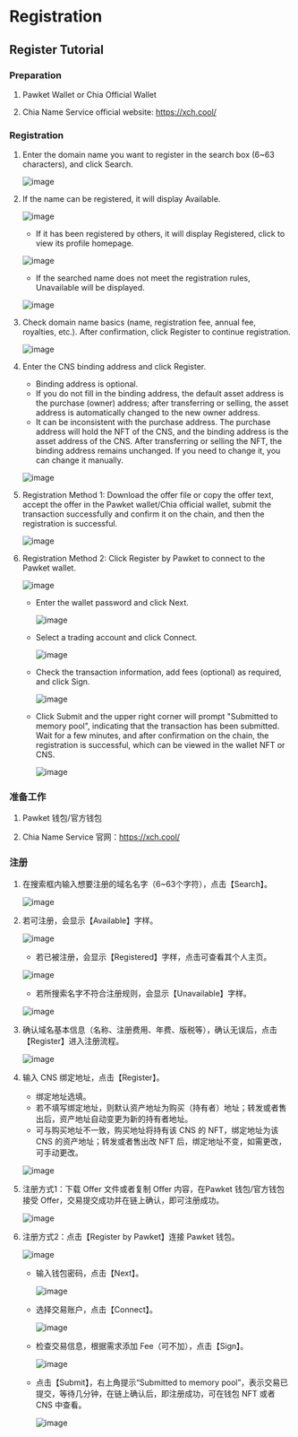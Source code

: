 # Registration
## Register Tutorial

### Preparation

1. Pawket Wallet or Chia Official Wallet

1. Chia Name Service official website: https://xch.cool/

### Registration

1. Enter the domain name you want to register in the search box (6~63 characters), and click Search.

   ![image](https://user-images.githubusercontent.com/90297530/218027708-6bf60e1c-772a-425c-9ee4-bf7f4c49e7bd.png)

1. If the name can be registered, it will display Available.

   ![image](https://user-images.githubusercontent.com/90297530/218029906-811e760d-81cd-4183-93b4-cf966e646d32.png)

    - If it has been registered by others, it will display Registered, click to view its profile homepage.

   ![image](https://user-images.githubusercontent.com/90297530/218030115-457fc3c3-f688-47fb-98c9-ad353ba462b8.png)

    - If the searched name does not meet the registration rules, Unavailable will be displayed.

   ![image](https://user-images.githubusercontent.com/90297530/218030223-0bcd8929-cb69-44de-8e08-5e0314a71b15.png)

1. Check domain name basics (name, registration fee, annual fee, royalties, etc.). After confirmation, click Register to continue registration.

   ![image](https://user-images.githubusercontent.com/90297530/218029989-64e2c2bc-879a-4bad-852d-55f85004379b.png)

1. Enter the CNS binding address and click Register.
    - Binding address is optional.
    - If you do not fill in the binding address, the default asset address is the purchase (owner) address; after transferring or selling, the asset address is automatically changed to the new owner address.
    - It can be inconsistent with the purchase address. The purchase address will hold the NFT of the CNS, and the binding address is the asset address of the CNS. After transferring or selling the NFT, the binding address remains unchanged. If you need to change it, you can change it manually.

   ![image](https://user-images.githubusercontent.com/90297530/218030337-2ca7e376-b425-4f78-8439-8b6dc0220327.png)

1. Registration Method 1: Download the offer file or copy the offer text, accept the offer in the Pawket wallet/Chia official wallet, submit the transaction successfully and confirm it on the chain, and then the registration is successful.

   ![image](https://user-images.githubusercontent.com/90297530/218030713-20142575-ff29-4009-b4cf-511320728952.png)

1. Registration Method 2: Click Register by Pawket to connect to the Pawket wallet.

   ![image](https://user-images.githubusercontent.com/90297530/218030780-0037ea21-89c6-415d-8e46-1113416c13d0.png)

   - Enter the wallet password and click Next.

     ![image](https://user-images.githubusercontent.com/90297530/218031175-525abf20-fc89-446e-8ad2-077962a5270c.png)

   - Select a trading account and click Connect.

     ![image](https://user-images.githubusercontent.com/90297530/218035127-db08ff01-da5f-4d64-bf21-babfdd9810dc.png)

   - Check the transaction information, add fees (optional) as required, and click Sign.

     ![image](https://user-images.githubusercontent.com/90297530/218031408-bc6cde8f-f1fa-49f0-a63d-ec806f0d9442.png)

   - Click Submit and the upper right corner will prompt "Submitted to memory pool", indicating that the transaction has been submitted. Wait for a few minutes, and after confirmation on the chain, the registration is successful, which can be viewed in the wallet NFT or CNS.

     ![image](https://user-images.githubusercontent.com/90297530/218033969-efa0f453-ca76-437e-bd81-5c61f5820f97.png)

### 准备工作

1. Pawket 钱包/官方钱包

1. Chia Name Service 官网：https://xch.cool/

### 注册

1. 在搜索框内输入想要注册的域名名字（6~63个字符），点击【Search】。

   ![image](https://user-images.githubusercontent.com/90297530/218027708-6bf60e1c-772a-425c-9ee4-bf7f4c49e7bd.png)

1. 若可注册，会显示【Available】字样。

   ![image](https://user-images.githubusercontent.com/90297530/218029906-811e760d-81cd-4183-93b4-cf966e646d32.png)

   - 若已被注册，会显示【Registered】字样，点击可查看其个人主页。

   ![image](https://user-images.githubusercontent.com/90297530/218030115-457fc3c3-f688-47fb-98c9-ad353ba462b8.png)

   - 若所搜索名字不符合注册规则，会显示【Unavailable】字样。

   ![image](https://user-images.githubusercontent.com/90297530/218030223-0bcd8929-cb69-44de-8e08-5e0314a71b15.png)

1. 确认域名基本信息（名称、注册费用、年费、版税等），确认无误后，点击【Register】进入注册流程。

   ![image](https://user-images.githubusercontent.com/90297530/218029989-64e2c2bc-879a-4bad-852d-55f85004379b.png)

1. 输入 CNS 绑定地址，点击【Register】。
   - 绑定地址选填。
   - 若不填写绑定地址，则默认资产地址为购买（持有者）地址；转发或者售出后，资产地址自动变更为新的持有者地址。
   - 可与购买地址不一致，购买地址将持有该 CNS 的 NFT，绑定地址为该 CNS 的资产地址；转发或者售出改 NFT 后，绑定地址不变，如需更改，可手动更改。

   ![image](https://user-images.githubusercontent.com/90297530/218030337-2ca7e376-b425-4f78-8439-8b6dc0220327.png)

1. 注册方式1：下载 Offer 文件或者复制 Offer 内容，在Pawket 钱包/官方钱包 接受 Offer，交易提交成功并在链上确认，即可注册成功。

   ![image](https://user-images.githubusercontent.com/90297530/218030713-20142575-ff29-4009-b4cf-511320728952.png)

1. 注册方式2：点击【Register by Pawket】连接 Pawket 钱包。

   ![image](https://user-images.githubusercontent.com/90297530/218030780-0037ea21-89c6-415d-8e46-1113416c13d0.png)

   - 输入钱包密码，点击【Next】。

     ![image](https://user-images.githubusercontent.com/90297530/218031175-525abf20-fc89-446e-8ad2-077962a5270c.png)

   - 选择交易账户，点击【Connect】。

     ![image](https://user-images.githubusercontent.com/90297530/218035127-db08ff01-da5f-4d64-bf21-babfdd9810dc.png)

   - 检查交易信息，根据需求添加 Fee（可不加），点击【Sign】。

     ![image](https://user-images.githubusercontent.com/90297530/218031408-bc6cde8f-f1fa-49f0-a63d-ec806f0d9442.png)

   - 点击【Submit】，右上角提示“Submitted to memory pool”，表示交易已提交，等待几分钟，在链上确认后，即注册成功，可在钱包 NFT 或者 CNS 中查看。

     ![image](https://user-images.githubusercontent.com/90297530/218033969-efa0f453-ca76-437e-bd81-5c61f5820f97.png)

